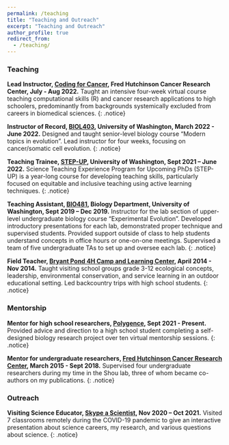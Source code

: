 ```yaml
---
permalink: /teaching
title: "Teaching and Outreach"
excerpt: "Teaching and Outreach"
author_profile: true
redirect_from:
  - /teaching/
---
```


### Teaching

**Lead Instructor, [Coding for Cancer](https://www.fredhutch.org/en/about/education-outreach/coding-for-cancer.html), Fred Hutchinson Cancer Research Center, July - Aug 2022.**
Taught an intensive four-week virtual course teaching computational skills (R) and cancer research applications to high schoolers, predominantly from backgrounds systemically excluded from careers in biomedical sciences.
{: .notice}

**Instructor of Record, [BIOL403](https://myplan.uw.edu/course/#/courses/BIOL403), University of Washington, March 2022 - June 2022.**
Designed and taught senior-level biology course “Modern topics in evolution”. Lead instructor for four weeks, focusing on cancer/somatic cell evolution.
{: .notice}

**Teaching Trainee, [STEP-UP](https://depts.washington.edu/stepuw/home/step-up/), University of Washington, Sept 2021 – June 2022.** 
Science Teaching Experience Program for Upcoming PhDs (STEP-UP) is a year-long course for developing teaching skills, particularly focused on equitable and inclusive teaching using active learning techniques.
{: .notice}

**Teaching Assistant, [BIO481](http://kerrlab.org/Bio481/HomePage), Biology Department, University of Washington, Sept 2019 – Dec 2019.**
Instructor for the lab section of upper-level undergraduate biology course “Experimental Evolution”. Developed introductory presentations for each lab, demonstrated proper technique and supervised students. Provided support outside of class to help students understand concepts in office hours or one-on-one meetings. Supervised a team of five undergraduate TAs to set up and oversee each lab.
{: .notice}

**Field Teacher, [Bryant Pond 4H Camp and Learning Center](https://extension.umaine.edu/bryantpond/lakeside-classroom/), April 2014 - Nov 2014.**
Taught visiting school groups grade 3-12 ecological concepts, leadership, environmental conservation, and service learning in an outdoor educational setting. Led backcountry trips with high school students.
{: .notice}

### Mentorship

**Mentor for high school researchers, [Polygence](https://www.polygence.org/), Sept 2021 - Present.**
Provided advice and direction to a high school student completing a self-designed biology research project over ten virtual mentorship sessions.
{: .notice}

**Mentor for undergraduate researchers, [Fred Hutchinson Cancer Research Center](https://www.fredhutch.org/en.html), March 2015 - Sept 2018.**
Supervised four undergraduate researchers during my time in the Shou lab, three of whom became co-authors on my publications.
{: .notice}

### Outreach

**Visiting Science Educator, [Skype a Scientist](https://www.skypeascientist.com/), Nov 2020 – Oct 2021.**
Visited 7 classrooms remotely during the COVID-19 pandemic to give an interactive presentation about science careers, my research, and various questions about science. 
{: .notice}
